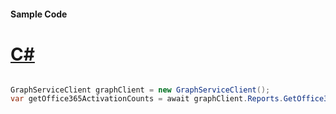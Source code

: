 #### Sample Code
# [C#](#tab/Csharp)

```C#

GraphServiceClient graphClient = new GraphServiceClient();
var getOffice365ActivationCounts = await graphClient.Reports.GetOffice365ActivationCounts.Request().GetAsync();

```
